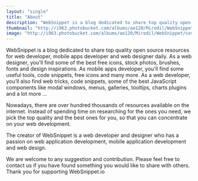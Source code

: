 ```yaml
---
layout: "single"
title: "About"
description: "WebSnippet is a blog dedicated to share top quality open source resources for web developer and web designer daily."
thumbnail: "http://i963.photobucket.com/albums/ae120/Mirodil/WebSnippet/cover.png"
image: "http://i963.photobucket.com/albums/ae120/Mirodil/WebSnippet/cover.png"
---
```


WebSnippet is a blog dedicated to share top quality open source resources for web developer, mobile apps developer and web designer daily. As a web designer, you’ll find some of the best free icons, stock photos, brushes, fonts and design inspirations. As mobile apps developer, you'll find some useful tools, code snippets, free icons and many more. As a web developer, you’ll also find web tricks, code snippets, some of the best JavaScript components like modal windows, menus, galleries, tooltips, charts plugins and a lot more …

Nowadays, there are over hundred thousands of resources available on the internet. Instead of spending time on researching for the ones you need, we pick the top quality and the best ones for you, so that you can concentrate on your web development.

The creator of WebSnippet is a web developer and designer who has a passion on web application development, mobile application development and web design.

We are welcome to any suggestion and contribution. Please feel free to contact us if you have found something you would like to share with others. Thank you for supporting WebSnippet.io